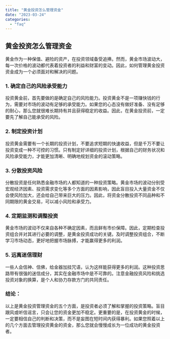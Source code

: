 ```yaml
---
title: "黄金投资怎么管理资金"
date: "2023-03-24"
categories: 
  - "faq"
---
```


## 黄金投资怎么管理资金

黄金作为一种保值、避险的资产，在投资领域备受追捧。然而，黄金市场波动大，每一次价格的波动都代表着投资者的利益和财富的变动。因此，如何管理黄金投资资金成为一个必须面对和解决的问题。

### 1\. 确定自己的风险承受能力

投资黄金前，首先要做的是确定自己的风险能力。投资黄金不是一项赚快钱的行为，需要对市场的波动有足够的承受能力。如果您的心态没有做好准备、没有足够的耐心，那么您就很难长期持有并且获得稳定的收益。因此，在黄金投资前，一定要先了解自己能承受的风险。

### 2\. 制定投资计划

投资黄金需要有一个长期的投资计划，不要追求短期的快速收益，但是千万不要让投资变成一种不可控的习惯。只有制定好详细的投资计划，根据自己的财务状况和风险承受能力，才能更加清晰、明确地规划资金的滚动策略。

### 3\. 分散投资风险

分散投资是任何熟悉金融市场的人都知道的一种投资策略。黄金市场的波动分别受宏观经济因素、投资需求变化等多个方面的因素影响，因此盲目投入大量资金不仅会使风险加大，还会给自己带来巨大的压力。因此，将资金分散投资不同品种和不同期限的黄金交易，可以减小风险和承受力。

### 4\. 定期监测和调整投资

黄金市场的波动不仅来自各种不确定因素，而且鲜有市价保障。因此，定期检查投资组合并对其进行必要的调整，是黄金投资成功的关键。及时调整投资组合，不断学习市场动态，更好地把握市场脉搏，才能赢得更多的利润。

### 5\. 远离迷信理财

一些人会信神、信佛，给金器加挂咒语，认为这样能获得更多的利润。这种投资思路带有很强的迷信成分，其实在金融市场中是不可靠的。注意金融投资风险和挑选投资对象的换算，是个人和协力存款方门的共同责任。

### 结论：

以上是黄金投资管理资金的五个方面，是投资者必须了解和掌握的投资策略。盲目跟风或听信谣言，只会让您的资金更加不稳定。更重要的是，在投资黄金的时候，一定要相信自己的判断和决策，而不是妄图在短时间内获得暴利。如果您照着以上的几个方面去管理投资黄金的资金，那么您就会慢慢成长为一位成功的黄金投资者。
